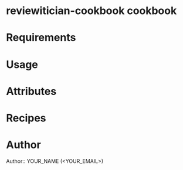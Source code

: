 # reviewitician-cookbook cookbook

# Requirements

# Usage

# Attributes

# Recipes

# Author

Author:: YOUR_NAME (<YOUR_EMAIL>)
